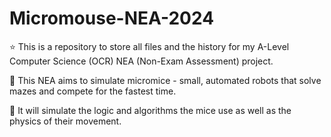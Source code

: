 ﻿# Micromouse-NEA-2024
⭐️ This is a repository to store all files and the history for my A-Level Computer Science (OCR) NEA (Non-Exam Assessment) project.

🐁 This NEA aims to simulate micromice - small, automated robots that solve mazes and compete for the fastest time.

🤖 It will simulate the logic and algorithms the mice use as well as the physics of their movement.